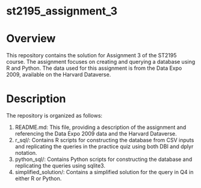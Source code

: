 # st2195_assignment_3
# Overview
This repository contains the solution for Assignment 3 of the ST2195 course. The assignment focuses on creating and querying a database using R and Python. The data used for this assignment is from the Data Expo 2009, available on the Harvard Dataverse.
# Description
The repository is organized as follows:
1. README.md: This file, providing a description of the assignment and referencing the
   Data Expo 2009 data and the Harvard Dataverse.
2. r_sql/: Contains R scripts for constructing the database from CSV inputs and
   replicating the queries in the practice quiz using both DBI and dplyr notation.
3. python_sql/: Contains Python scripts for constructing the database and replicating
   the queries using sqlite3.
4. simplified_solution/: Contains a simplified solution for the query in Q4 in either R or Python.
